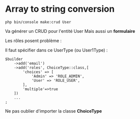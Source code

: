 # Array to string conversion

    php bin/console make:crud User

Va générer un CRUD pour l'entité User
Mais aussi un **formulaire**

Les rôles posent problème :

Il faut spécifier dans ce UserType (ou User1Type) :

    $builder
        ->add('email')
        ->add('roles', ChoiceType::class,[
            'choices' => [
                'Admin' => 'ROLE_ADMIN',
                'User' => 'ROLE_USER',
            ],
            'multiple'=>true
        ])
        ...
    ;

Ne pas oublier d'importer la classe **ChoiceType**
